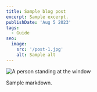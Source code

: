 ```yaml
---
title: Sample blog post
excerpt: Sample excerpt.
publishDate: 'Aug 5 2023'
tags:
  - Guide
seo:
  image:
    src: '/post-1.jpg'
    alt: Sample alt
---
```


![A person standing at the window](/post-1.jpg)

Sample markdown.
